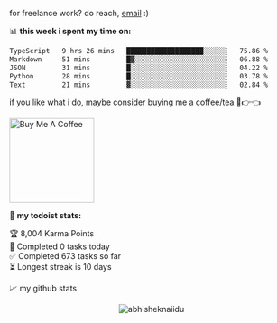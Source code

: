 for freelance work? do reach, [email](mailto:abhishknads.work@gmail.com) :)

📊 **this week i spent my time on:**
<!--START_SECTION:waka-->

```txt
TypeScript   9 hrs 26 mins   ███████████████████░░░░░░   75.86 %
Markdown     51 mins         █▓░░░░░░░░░░░░░░░░░░░░░░░   06.88 %
JSON         31 mins         █░░░░░░░░░░░░░░░░░░░░░░░░   04.22 %
Python       28 mins         █░░░░░░░░░░░░░░░░░░░░░░░░   03.78 %
Text         21 mins         ▓░░░░░░░░░░░░░░░░░░░░░░░░   02.84 %
```

<!--END_SECTION:waka-->

if you like what i do, maybe consider buying me a coffee/tea 🥺👉👈

<a href="https://www.buymeacoffee.com/abhisheknaiidu" target="_blank"><img src="https://cdn.buymeacoffee.com/buttons/v2/default-red.png" alt="Buy Me A Coffee" width="150" ></a>

🚧 **my todoist stats:**
<!-- TODO-IST:START -->
🏆  8,004 Karma Points           
🌸  Completed 0 tasks today           
✅  Completed 673 tasks so far           
⏳  Longest streak is 10 days
<!-- TODO-IST:END -->


📈 my github stats

<p align="center"> <img src="https://github-readme-stats.vercel.app/api?username=abhisheknaiidu&show_icons=true&theme=gotham" alt="abhisheknaiidu" />




